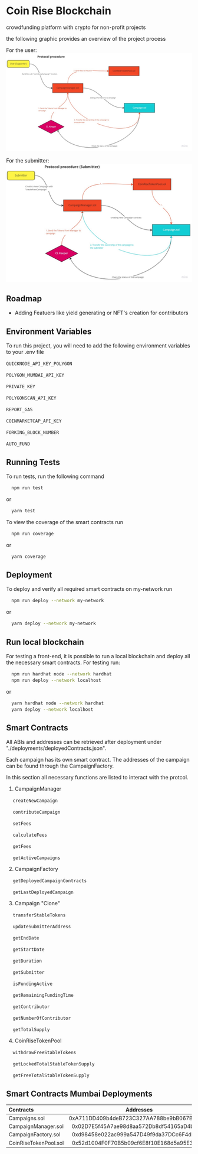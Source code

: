 # Coin Rise Blockchain

crowdfunding platform with crypto for non-profit projects

the following graphic provides an overview of the project process

For the user:
![Flow Chart user coin-rise](./assets/UserExperience.jpg)

For the submitter:
![Flow Chart submitter coin-rise](./assets/SubmitterExperience.jpg)

## Roadmap

-   Adding Featuers like yield generating or NFT's creation for contributors

## Environment Variables

To run this project, you will need to add the following environment variables to your .env file

`QUICKNODE_API_KEY_POLYGON`

`POLYGON_MUMBAI_API_KEY`

`PRIVATE_KEY`

`POLYGONSCAN_API_KEY`

`REPORT_GAS`

`COINMARKETCAP_API_KEY`

`FORKING_BLOCK_NUMBER`

`AUTO_FUND`

## Running Tests

To run tests, run the following command

```bash
  npm run test
```

or

```bash
  yarn test
```

To view the coverage of the smart contracts run

```bash
  npm run coverage
```

or

```bash
  yarn coverage
```

## Deployment

To deploy and verify all required smart contracts on my-network run

```bash
  npm run deploy --network my-network
```

or

```bash
  yarn deploy --network my-network
```

## Run local blockchain

For testing a front-end, it is possible to run a local blockchain and deploy all the necessary smart contracts. For testing run:

```bash
  npm run hardhat node --network hardhat
  npm run deploy --network localhost
```

or

```bash
  yarn hardhat node --network hardhat
  yarn deploy --network localhost
```

## Smart Contracts

All ABIs and addresses can be retrieved after deployment under "./deployments/deployedContracts.json".

Each campaign has its own smart contract. The addresses of the campaign can be found through the CampaignFactory.

In this section all necessary functions are listed to interact with the protcol.

1. CampaignManager

&emsp; `createNewCampaign`

&emsp; `contributeCampaign`

&emsp; `setFees`

&emsp; `calculateFees`

&emsp; `getFees`

&emsp; `getActiveCampaigns`

2. CampaignFactory

&emsp; `getDeployedCampaignContracts`

&emsp; `getLastDeployedCampaign`

3. Campaign "Clone"

&emsp; `transferStableTokens`

&emsp; `updateSubmitterAddress`

&emsp; `getEndDate`

&emsp; `getStartDate`

&emsp; `getDuration`

&emsp; `getSubmitter`

&emsp; `isFundingActive`

&emsp; `getRemainingFundingTime`

&emsp; `getContributor`

&emsp; `getNumberOfContributor`

&emsp; `getTotalSupply`

4. CoinRiseTokenPool

&emsp; `withdrawFreeStableTokens`

&emsp; `getLockedTotalStableTokenSupply`

&emsp; `getFreeTotalStableTokenSupply`

## Smart Contracts Mumbai Deployments

| Contracts             |                 Addresses                  |
| :-------------------- | :----------------------------------------: |
| Campaigns.sol         | 0xA711DD409b4deB723C327AA788be9bB067B77519 |
| CampaignManager.sol   | 0x02D7E5f45A7ae98d8aa572Db8df54165aD4bF88b |
| CampaignFactory.sol   | 0xd98458e022ac999a547D49f9da37DCc6F4d1f19F |
| CoinRiseTokenPool.sol | 0x52d1004F0F70B5b09cf6E8f10E168d5a95E34529 |

